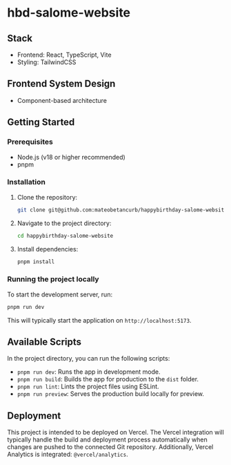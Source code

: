 # hbd-salome-website

## Stack

- Frontend: React, TypeScript, Vite
- Styling: TailwindCSS

## Frontend System Design

- Component-based architecture

## Getting Started

### Prerequisites

- Node.js (v18 or higher recommended)
- pnpm

### Installation

1. Clone the repository:
   ```bash
   git clone git@github.com:mateobetancurb/happybirthday-salome-website.git
   ```
2. Navigate to the project directory:
   ```bash
   cd happybirthday-salome-website
   ```
3. Install dependencies:
   ```bash
   pnpm install
   ```

### Running the project locally

To start the development server, run:

```bash
pnpm run dev
```

This will typically start the application on `http://localhost:5173`.

## Available Scripts

In the project directory, you can run the following scripts:

- `pnpm run dev`: Runs the app in development mode.
- `pnpm run build`: Builds the app for production to the `dist` folder.
- `pnpm run lint`: Lints the project files using ESLint.
- `pnpm run preview`: Serves the production build locally for preview.

## Deployment

This project is intended to be deployed on Vercel.
The Vercel integration will typically handle the build and deployment process automatically when changes are pushed to the connected Git repository.
Additionally, Vercel Analytics is integrated: `@vercel/analytics`.
